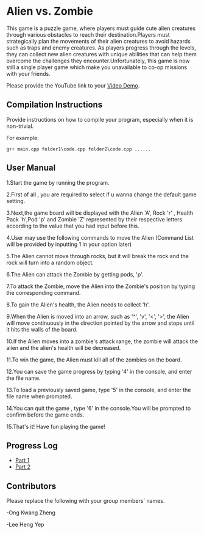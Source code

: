 # Alien vs. Zombie
This game is a puzzle game, where players must guide cute alien creatures through various obstacles to reach their destination.Players must strategically plan the movements of their alien creatures to avoid hazards such as traps and enemy creatures. As players progress through the levels, they can collect new alien creatures with unique abilities that can help them overcome the challenges they encounter.Unfortunately, this game is now still a single player game which make you unavailable to co-op missions with your friends.

Please provide the YouTube link to your [Video Demo]([https://youtube.com](https://youtu.be/Q3Yul_aT9Vg)).

## Compilation Instructions

Provide instructions on how to compile your program, especially when it is non-trivial.

For example:

```
g++ main.cpp folder1\code.cpp folder2\code.cpp ......
```

## User Manual


1.Start the game by running the program. 

2.First of all , you are required to select if u wanna change the default game setting.

3.Next,the game board will be displayed with the Alien 'A', Rock 'r' , Health Pack 'h',Pod 'p' and Zombie 'Z' represented by their respective letters according to the value that you had input before this.

4.User may use the following commands to move the Alien (Command List will be provided by inputting 1 in your option later)

5.The Alien cannot move through rocks, but it will break the rock and the rock will turn into a random object.

6.The Alien can attack the Zombie by getting pods, 'p'.

7.To attack the Zombie, move the Alien into the Zombie's position by typing the corresponding command.

8.To gain the Alien's health, the Alien needs to collect 'h'.

9.When the Alien is moved into an arrow, such as '^', 'v', '<', '>', the Alien will move continuously in the direction pointed by the arrow and stops until it hits the walls of the board.

10.If the Alien moves into a zombie's attack range, the zombie will attack the alien and the alien's health will be decreased.

11.To win the game, the Alien must kill all of the zombies on the board.

12.You can save the game progress by typing '4' in the console, and enter the file name.

13.To load a previously saved game, type '5' in the console, and enter the file name when prompted.

14.You can quit the game , type '6' in the console.You will be prompted to confirm before the game ends.

15.That's it! Have fun playing the game!

## Progress Log

- [Part 1](PART1.md)
- [Part 2](PART2.md)

## Contributors

Please replace the following with your group members' names. 

-Ong Kwang Zheng

-Lee Heng Yep



